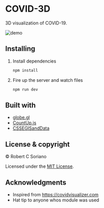 # COVID-3D

3D visualization of COVID-19.

![demo](https://i.imgur.com/raeBpjq.png)

## Installing

1. Install dependencies

   ```bash
   npm install
   ```

2. Fire up the server and watch files

   ```bash
   npm run dev
   ```

## Built with

- [globe.gl](https://github.com/vasturiano/globe.gl)
- [CountUp.js](https://inorganik.github.io/countUp.js/)
- [CSSEGISandData](https://github.com/CSSEGISandData/COVID-19)

## License & copyright

© Robert C Soriano

Licensed under the [MIT License](LICENSE).

## Acknowledgments

- Inspired from https://covidvisualizer.com
- Hat tip to anyone whos module was used
